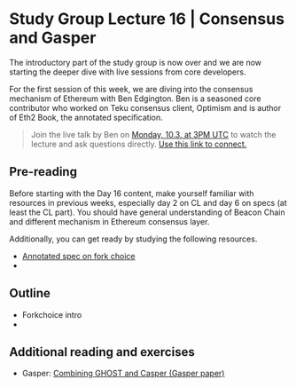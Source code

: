 # Study Group Lecture 16 | Consensus and Gasper

The introductory part of the study group is now over and we are now starting the deeper dive with live sessions from core developers. 

For the first session of this week, we are diving into the consensus mechanism of Ethereum with Ben Edgington. Ben is a seasoned core contributor who worked on Teku consensus client, Optimism and is author of Eth2 Book, the annotated specification. 

> Join the live talk by Ben on [Monday, 10.3. at 3PM UTC](https://www.timeanddate.com/worldclock/converter.html?iso=20250310T150000&p1=1440&p2=37&p3=136&p4=237&p5=923&p6=204&p7=671&p8=16&p9=41&p10=107&p11=28) to watch the lecture and ask questions directly. [Use this link to connect.](https://meet.ethereum.org/eps-office-hours) 


## Pre-reading

Before starting with the Day 16 content, make yourself familiar with resources in previous weeks, especially day 2 on CL and day 6 on specs (at least the CL part). You should have general understanding of Beacon Chain and different mechanism in Ethereum consensus layer. 

Additionally, you can get ready by studying the following resources.

- [Annotated spec on fork choice](https://eth2book.info/capella/part3/forkchoice/phase0/)
- 

## Outline

- Forkchoice intro
- 

## Additional reading and exercises

- Gasper: [Combining GHOST and Casper (Gasper paper)](https://arxiv.org/abs/2003.03052)